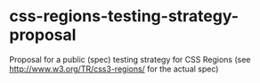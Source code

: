 css-regions-testing-strategy-proposal
=====================================

Proposal for a public (spec) testing strategy for CSS Regions (see http://www.w3.org/TR/css3-regions/ for the actual spec)
